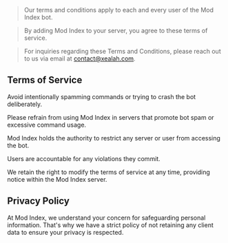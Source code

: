 > Our terms and conditions apply to each and every user of the Mod Index bot.

> By adding Mod Index to your server, you agree to these terms of service.

> For inquiries regarding these Terms and Conditions, please reach out to us via email at contact@xealah.com.

## Terms of Service
Avoid intentionally spamming commands or trying to crash the bot deliberately.

Please refrain from using Mod Index in servers that promote bot spam or excessive command usage.

Mod Index holds the authority to restrict any server or user from accessing the bot.

Users are accountable for any violations they commit.

We retain the right to modify the terms of service at any time, providing notice within the Mod Index server.

## Privacy Policy

At Mod Index, we understand your concern for safeguarding personal information. That's why we have a strict policy of not retaining any client data to ensure your privacy is respected.
